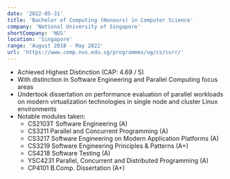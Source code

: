 ```yaml
---
date: '2022-05-31'
title: 'Bachelor of Computing (Honours) in Computer Science'
company: 'National University of Singapore'
shortCompany: 'NUS'
location: 'Singapore'
range: 'August 2018 - May 2022'
url: 'https://www.comp.nus.edu.sg/programmes/ug/cs/curr/'
---
```


- Achieved Highest Distinction (CAP: 4.69 / 5)
- With distinction in Software Engineering and Parallel Computing focus areas
- Undertook dissertation on performance evaluation of parallel workloads on modern virtualization technologies in single node and cluster Linux environments
- Notable modules taken:
  - CS2103T Software Engineering (A)
  - CS3211 Parallel and Concurrent Programming (A)
  - CS3217 Software Engineering on Modern Application Platforms (A)
  - CS3219 Software Engineering Principles & Patterns (A+)
  - CS4218 Software Testing (A)
  - YSC4231 Parallel, Concurrent and Distributed Programming (A)
  - CP4101 B.Comp. Dissertation (A+)
